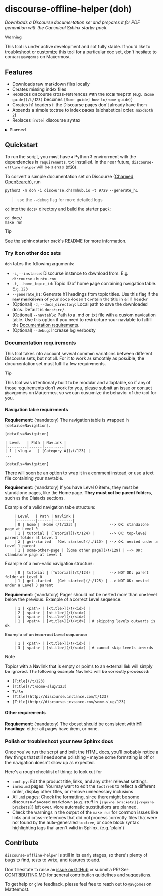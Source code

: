 # discourse-offline-helper (doh)

_Downloads a Discourse documentation set and prepares it for PDF generation with the Canonical Sphinx starter pack._

> [!WARNING]
> This tool is under active development and not fully stable.
> If you'd like to troubleshoot or customize this tool for a particular doc set, don't hesitate to contact `@avgomes` on Mattermost.

## Features
* Downloads raw markdown files locally
* Creates missing index files
* Replaces discourse cross-references with the local filepath (e.g. `[Some guide](/t/123)` becomes `[Some guide](how-to/some-guide)`)
* Creates h1 headers if the Discourse pages don't already have them
* Appends a simple toctree to index pages (alphabetical order, `maxdepth 2`)
* Replaces `[note]` discourse syntax

<details>

<summary>Planned</summary>

* Fix issue with cross-referencing other headings ([#17](https://github.com/s-makin/discourse-offline-helper/issues/17))
* Improve the UI
    * add option to use text file with navtable as the input ([#18](https://github.com/s-makin/discourse-offline-helper/issues/18))
    * make function sequences and dependencies more transparent
    * snap the `doh` module to remove python requirement (`sudo snap install doh & doh -docset <product>`) ([#20](https://github.com/s-makin/discourse-offline-helper/issues/20))
* Automatically replace `[tab]` discourse syntax ([#21](https://github.com/s-makin/discourse-offline-helper/issues/20))
* Automatically replace `<href>` anchors with regular markdown headings ([#22](https://github.com/s-makin/discourse-offline-helper/issues/22))
* Features for PDF generation
* ...

</details>

## Quickstart

To run the script, you must have a Python 3 environment with the dependencies in `requirements.txt` installed. In the near future, `discourse-offline-helper` will be a snap ([#20](https://github.com/s-makin/discourse-offline-helper/issues/20)).

To convert a sample documentation set on Discourse ([Charmed OpenSearch](https://charmhub.io/opensearch)), run
```
python3 -m doh -i discourse.charmhub.io -t 9729 --generate_h1
```
> use the `--debug` flag for more detailed logs

`cd` into the `docs/` directory and build the starter pack:
```
cd docs/
make run
```
> [!TIP]
> See the [sphinx starter pack's README](https://github.com/canonical/sphinx-docs-starter-pack/blob/main/README.rst) for more information.

### Try it on other doc sets

`doh` takes the following arguments:
* `-i`, `--instance`: Discourse instance to download from. E.g. `discourse.ubuntu.com`
* `-t`, `--home_topic_id`: Topic ID of home page containing navigation table. E.g. `123`
* `--generate_h1`: Generate h1 headings from topic titles. Use this flag if the **raw markdown** of your docs doesn't contain the title in a H1 header
* (Optional) `-d`, `--docs_directory`: Local path to save the downloaded docs. Default is `docs/src/`.
* (Optional) `--navtable`: Path to a .md or .txt file with a custom navigation table. Use this option if you need to restructure your navtable to fulfill the [Documentation requirements](#documentation-requirements).
* (Optional) `--debug`: Increase log verbosity

### Documentation requirements

This tool takes into account several common variations between different Discourse sets, but not all. For it to work as smoothly as possible, the documentation set must fulfill a few requirements.

> [!TIP]
> This tool was intentionally built to be modular and adaptable, so if any of those requirements don't work for you, please submit an issue or contact @avgomes on Mattermost so we can customize the behavior of the tool for you.

#### Navigation table requirements

**Requirement**: (mandatory) The navigation table is wrapped in `[details=Navigation]`. 
```
[details=Navigation]

| Level   | Path | Navlink |
|---------|------|---------|
| 1 | slug-a   | [Category A](/t/123) |
...

[details=Navigation]
```

There will soon be an option to wrap it in a comment instead, or use a text file containing your navtable.

**Requirement**: (mandatory) If you have Level 0 items, they must be standalone pages, like the Home page. **They must not be parent folders**, such as the Diataxis sections.

Example of a valid navigation table structure:
```
    | Level   | Path | Navlink |
    |---------|------|---------|
    | 0 | home | [Home](/t/123) |               --> OK: standalone page at Level 0    
    | 1 | tutorial | [Tutorial](/t/124) |       --> OK: top-level parent folder at Level 1   
    | 2 | get-started | [Get started](/t/125) | --> OK: nested under a Level 1 parent   
    | 1 | some-other-page | [Some other page](/t/129) | --> OK: standalone page at Level 1
```
Example of a non-valid navigation structure:
```
    | 0 | tutorial | [Tutorial](/t/124) |       --> NOT OK: parent folder at Level 0  
    | 1 | get-started | [Get started](/t/125) | --> NOT OK: nested under a Level 0 parent   
```

**Requirement**: (mandatory) Pages should not be nested more than one level below the previous.
Example of a correct Level sequence:
```
    | 1 | <path> | [<title>](/t/<id>) |
    | 2 | <path> | [<title>](/t/<id>) |
    | 3 | <path> | [<title>](/t/<id>) |
    | 1 | <path> | [<title>](/t/<id>) | # skipping levels outwards is ok
```
Example of an incorrect Level sequence:
```
    | 1 | <path> | [<title>](/t/<id>) |
    | 3 | <path> | [<title>](/t/<id>) | # cannot skip levels inwards
```

> [!NOTE]
> Topics with a Navlink that is empty or points to an external link will simply be ignored. The following example Navlinks will be correctly processed:
> * `[Title](/t/123)` 
> * `[Title](/t/some-slug/123)`
> * `Title`
> * `[Title](http://discourse.instance.com/t/123)`
> * `[Title](http://discourse.instance.com/some-slug/123)`

#### Other requirements
**Requirement**: (mandatory) The docset should be consistent with **H1 headings**: either all pages have them, or none.

### Polish or troubleshoot your new Sphinx docs

Once you've run the script and built the HTML docs, you'll probably notice a few things that still need some polishing - maybe some formatting is off or the navigation doesn't show up as expected.

Here's a rough checklist of things to look out for
* `conf.py`: Edit the product title, links, and any other relevant settings.
* `index.md` pages: You may want to edit the `toctree`s to reflect a different order, display other titles, or remove unnecessary inclusions
* All `.md` pages: Check the formatting, since there might be some discourse-flavored markdown (e.g. stuff in `[square brackets][/square brackets]`) left over. More automatic substitutions are planned.
* Check the warnings in the output of the `make run` for common issues like links and cross-references that did not process correctly, files that were not found by the auto-generated `toctree`, or code block syntax highlighting tags that aren't valid in Sphinx. (e.g. 'plain')

## Contribute

`discourse-offline-helper` is still in its early stages, so there's plenty of bugs to find, tests to write, and features to add.

Don't hesitate to raise an [issue on GitHub](https://github.com/s-makin/discourse-offline-helper/issues) or submit a PR! See [CONTRIBUTING.MD](CONTRIBUTING.md) for general contribution guidelines and suggestions. 

To get help or give feedback, please feel free to reach out to `@avgomes` on Mattermost. 
